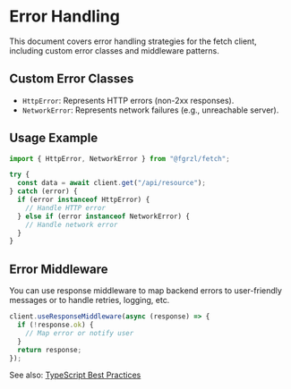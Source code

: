 # Error Handling

This document covers error handling strategies for the fetch client, including custom error classes and middleware patterns.

## Custom Error Classes

- `HttpError`: Represents HTTP errors (non-2xx responses).
- `NetworkError`: Represents network failures (e.g., unreachable server).

## Usage Example

```ts
import { HttpError, NetworkError } from "@fgrzl/fetch";

try {
  const data = await client.get("/api/resource");
} catch (error) {
  if (error instanceof HttpError) {
    // Handle HTTP error
  } else if (error instanceof NetworkError) {
    // Handle network error
  }
}
```

## Error Middleware

You can use response middleware to map backend errors to user-friendly messages or to handle retries, logging, etc.

```ts
client.useResponseMiddleware(async (response) => {
  if (!response.ok) {
    // Map error or notify user
  }
  return response;
});
```

See also: [TypeScript Best Practices](./overview.md)
